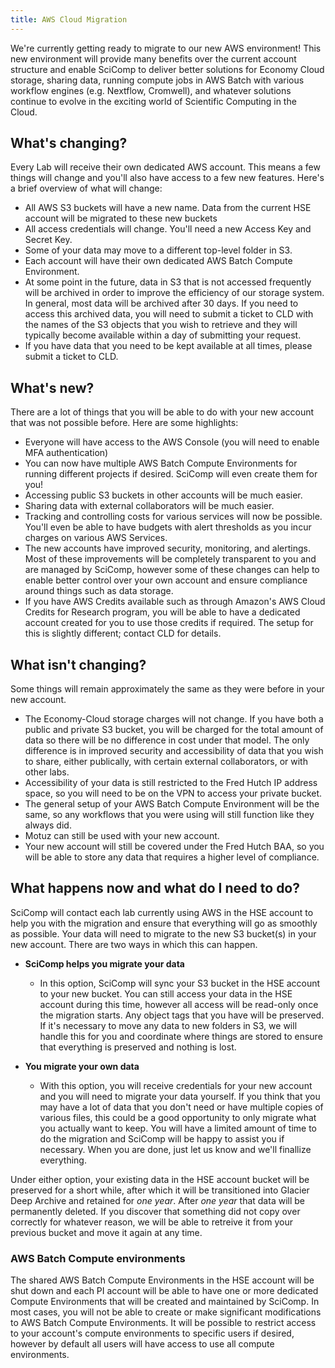 ```yaml
---
title: AWS Cloud Migration
---
```




<!--FIXME JEFF: double check content -->

We're currently getting ready to migrate to our new AWS environment!  This new environment will provide many benefits over the current account structure and enable SciComp to deliver better solutions for Economy Cloud storage, sharing data, running compute jobs in AWS Batch with various workflow engines (e.g. Nextflow, Cromwell), and whatever solutions continue to evolve in the exciting world of Scientific Computing in the Cloud.

## What's changing?

Every Lab will receive their own dedicated AWS account.  This means a few things will change and you'll also have access to a few new features.
Here's a brief overview of what will change:

- All AWS S3 buckets will have a new name.  Data from the current HSE account will be migrated to these new buckets
- All access credentials will change.  You'll need a new Access Key and Secret Key.
- Some of your data may move to a different top-level folder in S3.
- Each account will have their own dedicated AWS Batch Compute Environment.
- At some point in the future, data in S3 that is not accessed frequently will be archived in order to improve the efficiency of our storage system.  In general, most data will be archived after 30 days.  If you need to access this archived data, you will need to submit a ticket to CLD with the names of the S3 objects that you wish to retrieve and they will typically become available within a day of submitting your request.
- If you have data that you need to be kept available at all times, please submit a ticket to CLD.

## What's new?

There are a lot of things that you will be able to do with your new account that was not possible before.
Here are some highlights:

- Everyone will have access to the AWS Console (you will need to enable MFA authentication)
- You can now have multiple AWS Batch Compute Environments for running different projects if desired.  SciComp will even create them for you!
- Accessing public S3 buckets in other accounts will be much easier.
- Sharing data with external collaborators will be much easier.
- Tracking and controlling costs for various services will now be possible.  You'll even be able to have budgets with alert thresholds as you incur charges on various AWS Services.
- The new accounts have improved security, monitoring, and alertings.  Most of these improvements will be completely transparent to you and are managed by SciComp, however some of these changes can help to enable better control over your own account and ensure compliance around things such as data storage.
- If you have AWS Credits available such as through Amazon's AWS Cloud Credits for Research program, you will be able to have a dedicated account created for you to use those credits if required.  The setup for this is slightly different; contact CLD for details.

## What isn't changing?

Some things will remain approximately the same as they were before in your new account.

- The Economy-Cloud storage charges will not change.  If you have both a public and private S3 bucket, you will be charged for the total amount of data so there will be no difference in cost under that model.  The only difference is in improved security and accessibility of data that you wish to share, either publically, with certain external collaborators, or with other labs.
- Accessibility of your data is still restricted to the Fred Hutch IP address space, so you will need to be on the VPN to access your private bucket.
- The general setup of your AWS Batch Compute Environment will be the same, so any workflows that you were using will still function like they always did.
- Motuz can still be used with your new account.
- Your new account will still be covered under the Fred Hutch BAA, so you will be able to store any data that requires a higher level of compliance.

## What happens now and what do I need to do?

SciComp will contact each lab currently using AWS in the HSE account to help you with the migration and ensure that everything will go as smoothly as possible.  Your data will need to migrate to the new S3 bucket(s) in your new account.  There are two ways in which this can happen.

- **SciComp helps you migrate your data**

    - In this option, SciComp will sync your S3 bucket in the HSE account to your new bucket.  You can still access your data in the HSE account during this time, however all access will be read-only once the migration starts.  Any object tags that you have will be preserved.  If it's necessary to move any data to new folders in S3, we will handle this for you and coordinate where things are stored to ensure that everything is preserved and nothing is lost.

- **You migrate your own data**

    - With this option, you will receive credentials for your new account and you will need to migrate your data yourself.  If you think that you may have a lot of data that you don't need or have multiple copies of various files, this could be a good opportunity to only migrate what you actually want to keep.  You will have a limited amount of time to do the migration and SciComp will be happy to assist you if necessary.  When you are done, just let us know and we'll finallize everything.

Under either option, your existing data in the HSE account bucket will be preserved for a short while, after which it will be transitioned into Glacier Deep Archive and retained for *one year*.  After *one year* that data will be permanently deleted.  If you discover that something did not copy over correctly for whatever reason, we will be able to retreive it from your previous bucket and move it again at any time.

### AWS Batch Compute environments

The shared AWS Batch Compute Environments in the HSE account will be shut down and each PI account will be able to have one or more dedicated Compute Environments that will be created and maintained by SciComp.  In most cases, you will not be able to create or make significant modifications to AWS Batch Compute Environments.  It will be possible to restrict access to your account's compute environments to specific users if desired, however by default all users will have access to use all compute environments.
